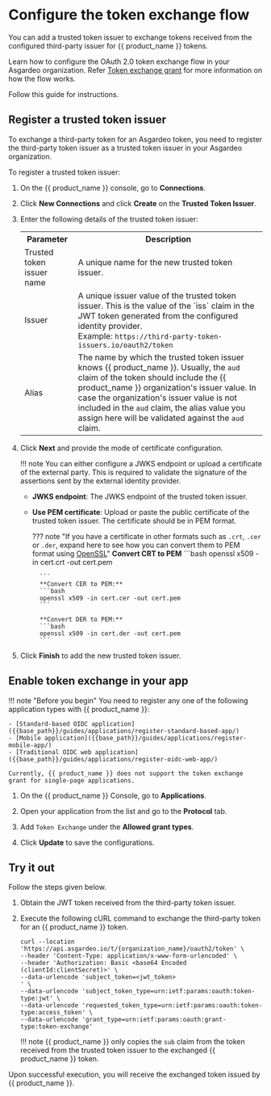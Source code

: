 # Configure the token exchange flow

You can add a trusted token issuer to exchange tokens received from the configured third-party issuer for {{ product_name }} tokens.

Learn how to configure the OAuth 2.0 token exchange flow in your Asgardeo organization. Refer [Token exchange grant]({{base_path}}/references/grant-types-in-asgardeo/#token-exchange-grant) for more information on how the flow works.

Follow this guide for instructions.

## Register a trusted token issuer

To exchange a third-party token for an Asgardeo token, you need to register the third-party token issuer as a trusted token issuer in your Asgardeo organization.

To register a trusted token issuer:

1. On the {{ product_name }} console, go to **Connections**.
2. Click **New Connections** and click **Create** on the **Trusted Token Issuer**.
3. Enter the following details of the trusted token issuer:

    <table>
      <tr>
        <th>Parameter</th>
        <th>Description</th>
      </tr>
      <tr>
        <td>Trusted token issuer name</td>
        <td>A unique name for the new trusted token issuer.</td>
      </tr>
      <tr>
        <td>Issuer</td>
        <td>A unique issuer value of the trusted token issuer. This is the value of the `iss` claim in the JWT token generated from the configured identity provider. <br>
        Example: <code>https://third-party-token-issuers.io/oauth2/token</code></td>
      </tr>
      <tr>
        <td>Alias</td>
        <td>The name by which the trusted token issuer knows {{ product_name }}. Usually, the <code>aud</code> claim of the token should include the {{ product_name }} organization's issuer value. In case the organization's issuer value is not included in the <code>aud</code> claim, the alias value you assign here will be validated against the <code>aud</code> claim.</td>
      </tr>
    </table>

4. Click **Next** and provide the mode of certificate configuration.

    !!! note
        You can either configure a JWKS endpoint or upload a certificate of the external party. This is required to validate the signature of the assertions sent by the external identity provider.

    - **JWKS endpoint**: The JWKS endpoint of the trusted token issuer.
    - **Use PEM certificate**: Upload or paste the public certificate of the trusted token issuer. The certificate should be in PEM format.

        ??? note "If you have a certificate in other formats such as `.crt`, `.cer` or `.der`, expand here to see how you can convert them to PEM format using [OpenSSL](https://www.openssl.org/)"
            **Convert CRT to PEM**
            ```bash
            openssl x509 -in cert.crt -out cert.pem

            ```
            **Convert CER to PEM:**
            ```bash
            openssl x509 -in cert.cer -out cert.pem
            ```  

            **Convert DER to PEM:**
            ```bash
            openssl x509 -in cert.der -out cert.pem
            ```

5. Click **Finish** to add the new trusted token issuer.

## Enable token exchange in your app

!!! note "Before you begin"
    You need to register any one of the following application types with {{ product_name }}:

    - [Standard-based OIDC application]({{base_path}}/guides/applications/register-standard-based-app/)
    - [Mobile application]({{base_path}}/guides/applications/register-mobile-app/)
    - [Traditional OIDC web application]({{base_path}}/guides/applications/register-oidc-web-app/)

    Currently, {{ product_name }} does not support the token exchange grant for single-page applications.

1. On the {{ product_name }} Console, go to **Applications**.

2. Open your application from the list and go to the **Protocol** tab.

3. Add `Token Exchange` under the **Allowed grant types**.

4. Click **Update** to save the configurations.

## Try it out

Follow the steps given below.

1. Obtain the JWT token received from the third-party token issuer.
2. Execute the following cURL command to exchange the third-party token for an {{ product_name }} token.

    ``` curl
    curl --location 'https://api.asgardeo.io/t/{organization_name}/oauth2/token' \
    --header 'Content-Type: application/x-www-form-urlencoded' \
    --header 'Authorization: Basic <base64 Encoded (clientId:clientSecret)>' \
    --data-urlencode 'subject_token=<jwt_token>
    ' \
    --data-urlencode 'subject_token_type=urn:ietf:params:oauth:token-type:jwt' \
    --data-urlencode 'requested_token_type=urn:ietf:params:oauth:token-type:access_token' \
    --data-urlencode 'grant_type=urn:ietf:params:oauth:grant-type:token-exchange'
    ```

    !!! note
        {{ product_name }} only copies the `sub` claim from the token received from the trusted token issuer to the exchanged {{ product_name }} token.

Upon successful execution, you will receive the exchanged token issued by {{ product_name }}.